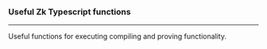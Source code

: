 ### Useful Zk Typescript functions
----
Useful functions for executing compiling and proving functionality.